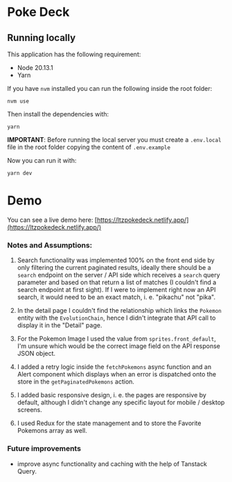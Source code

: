 # Poke Deck

## Running locally

This application has the following requirement:

- Node 20.13.1
- Yarn

If you have `nvm` installed you can run the following inside the root folder:

```shell
nvm use
```

Then install the dependencies with:
```shell
yarn
```

**IMPORTANT**: Before running the local server you must create a `.env.local` file in the root folder copying the content of `.env.example`

Now you can run it with:
```shell
yarn dev
```

# Demo

You can see a live demo here: [https://ltzpokedeck.netlify.app/](https://ltzpokedeck.netlify.app/)

### Notes and Assumptions:

1. Search functionality was implemented 100% on the front end side by only filtering the current paginated results, ideally there should be a `search` endpoint on the server / API side which receives a `search` query parameter and based on that return a list of matches (I couldn't find a search endpoint at first sight). If I were to implement right now an API search, it would need to be an exact match, i. e. "pikachu" not "pika".

2. In the detail page I couldn't find the relationship which links the `Pokemon` entity with the `EvolutionChain`, hence I didn't integrate that API call to display it in the "Detail" page.

3. For the Pokemon Image I used the value from `sprites.front_default`, I'm unsure which would be the correct image field on the API response JSON object.

4. I added a retry logic inside the `fetchPokemons` async function and an Alert component which displays when an error is dispatched onto the store in the `getPaginatedPokemons` action.

5. I added basic responsive design, i. e. the pages are responsive by default, although I didn't change any specific layout for mobile / desktop screens.

6. I used Redux for the state management and to store the Favorite Pokemons array as well.

### Future improvements

- improve async functionality and caching with the help of Tanstack Query.